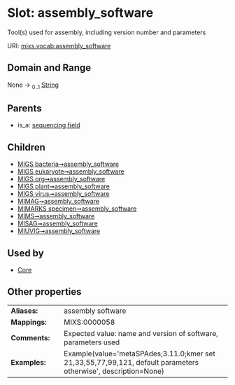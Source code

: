 
# Slot: assembly_software


Tool(s) used for assembly, including version number and parameters

URI: [mixs.vocab:assembly_software](https://w3id.org/mixs/vocab/assembly_software)


## Domain and Range

None &#8594;  <sub>0..1</sub> [String](types/String.md)

## Parents

 *  is_a: [sequencing field](sequencing_field.md)

## Children

 *  [MIGS bacteria➞assembly_software](MIGS_bacteria_assembly_software.md)
 *  [MIGS eukaryote➞assembly_software](MIGS_eukaryote_assembly_software.md)
 *  [MIGS org➞assembly_software](MIGS_org_assembly_software.md)
 *  [MIGS plant➞assembly_software](MIGS_plant_assembly_software.md)
 *  [MIGS virus➞assembly_software](MIGS_virus_assembly_software.md)
 *  [MIMAG➞assembly_software](MIMAG_assembly_software.md)
 *  [MIMARKS specimen➞assembly_software](MIMARKS_specimen_assembly_software.md)
 *  [MIMS➞assembly_software](MIMS_assembly_software.md)
 *  [MISAG➞assembly_software](MISAG_assembly_software.md)
 *  [MIUVIG➞assembly_software](MIUVIG_assembly_software.md)

## Used by

 * [Core](Core.md)

## Other properties

|  |  |  |
| --- | --- | --- |
| **Aliases:** | | assembly software |
| **Mappings:** | | MIXS:0000058 |
| **Comments:** | | Expected value: name and version of software, parameters used |
| **Examples:** | | Example(value='metaSPAdes;3.11.0;kmer set 21,33,55,77,99,121, default parameters otherwise', description=None) |

